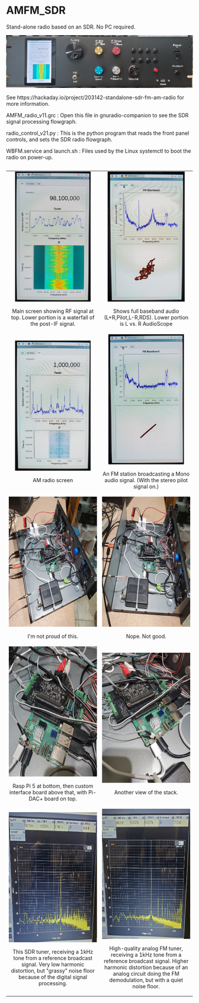 # AMFM_SDR
Stand-alone radio based on an SDR. No PC required.

![Image](https://github.com/delhatch/AMFM_SDR/blob/main/pictures/topImageSmall.png)
<p>See https://hackaday.io/project/203142-standalone-sdr-fm-am-radio for more information.</p>
<p>AMFM_radio_v11.grc : Open this file in gnuradio-companion to see the SDR signal processing flowgraph.</p>
<p>radio_control_v21.py : This is the python program that reads the front panel controls, and sets the SDR radio flowgraph.</p>
<p>WBFM.service and launch.sh : Files used by the Linux systemctl to boot the radio on power-up.</p>
 <table border="0" cellpadding="10" align="left" width="100%">
  <colgroup>
   <col width="50%">
   <col width="50%">
  </colgroup>
        <tr>
            <td align="center">
                <img src="https://github.com/delhatch/AMFM_SDR/blob/main/pictures/topScreen.jpg" alt="Image 1" height="350">
                <p>Main screen showing RF signal at top. Lower portion is a waterfall of the post-IF signal.</p>
            </td>
            <td align="center">
                <img src="https://github.com/delhatch/AMFM_SDR/blob/main/pictures/screen2.jpg" alt="Image 2" height="350">
                <p>Shows full baseband audio (L+R,Pilot,L-R,RDS). Lower portion is L vs. R AudioScope</p>
            </td>
        </tr>
        <tr>
            <td align="center">
                <img src="https://github.com/delhatch/AMFM_SDR/blob/main/pictures/screenAM.jpg" alt="Image 3" height="350">
                <p>AM radio screen</p>
            </td>
            <td align="center">
                <img src="https://github.com/delhatch/AMFM_SDR/blob/main/pictures/screenMono.jpg" alt="Image 4" height="350">
                <p>An FM station broadcasting a Mono audio signal. (With the stereo pilot signal on.)</p>
            </td>
        </tr>
        <tr>
            <td align="center">
                <img src="https://github.com/delhatch/AMFM_SDR/blob/main/pictures/guts1.jpg" alt="Image 5" height="350">
                <p>I'm not proud of this.</p>
            </td>
            <td align="center">
                <img src="https://github.com/delhatch/AMFM_SDR/blob/main/pictures/guts2.jpg" alt="Image 6" height="350">
                <p>Nope. Not good.</p>
            </td>
        </tr>
        <tr>
            <td align="center">
                <img src="https://github.com/delhatch/AMFM_SDR/blob/main/pictures/stack1.jpg" alt="Image 7" height="350">
                <p>Rasp Pi 5 at bottom, then custom interface board above that, with Pi-DAC+ board on top.</p>
            </td>
            <td align="center">
                <img src="https://github.com/delhatch/AMFM_SDR/blob/main/pictures/stack2.jpg" alt="Image 8" height="350">
                <p>Another view of the stack.</p>
            </td>
        </tr>
          <tr>
            <td align="center">
                <img src="https://github.com/delhatch/AMFM_SDR/blob/main/pictures/SDR_tuner.jpg" alt="Image 9" height="350">
                <p>This SDR tuner, receiving a 1kHz tone from a reference broadcast signal. Very low harmonic distortion, but "grassy" noise floor because of the digital signal processing.</p>
            </td>
            <td align="center">
                <img src="https://github.com/delhatch/AMFM_SDR/blob/main/pictures/HighQuality_FM_tuner.jpg" alt="Image 10" height="350">
                <p>High-quality analog FM tuner, receiving a 1kHz tone from a reference broadcast signal. Higher harmonic distortion because of an analog circuit doing the FM demodulation, but with a quiet noise floor.</p>
            </td>
        </tr>
    </table>
